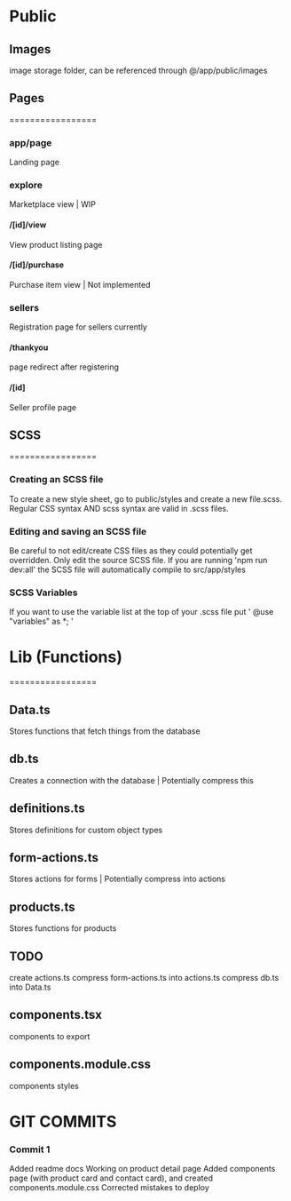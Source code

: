 # Public

## Images
image storage folder, can be referenced through
@/app/public/images

## Pages
=================

### app/page
Landing page

### explore
Marketplace view | WIP
#### /[id]/view
View product listing page
#### /[id]/purchase
Purchase item view | Not implemented

### sellers
Registration page for sellers currently
#### /thankyou
page redirect after registering
#### /[id]
Seller profile page

## SCSS
=================

### Creating an SCSS file
To create a new style sheet, go to public/styles and create a new file.scss. Regular CSS syntax AND scss syntax are valid in .scss files.

### Editing and saving an SCSS file
Be careful to not edit/create CSS files as they could potentially get overridden. Only edit the source SCSS file.
If you are running 'npm run dev:all' the SCSS file will automatically compile to src/app/styles

### SCSS Variables
If you want to use the variable list at the top of your .scss file put ' @use "variables" as \*; '


# Lib (Functions)
=================

## Data.ts
Stores functions that fetch things from the database

## db.ts
Creates a connection with the database | Potentially compress this

## definitions.ts
Stores definitions for custom object types

## form-actions.ts
Stores actions for forms | Potentially compress into actions

## products.ts
Stores functions for products

## TODO
create actions.ts
compress form-actions.ts into actions.ts
compress db.ts into Data.ts

## components.tsx
components to export

## components.module.css
components styles


# GIT COMMITS

### Commit 1

Added readme docs
Working on product detail page
Added components page (with product card and contact card), and created components.module.css
Corrected mistakes to deploy